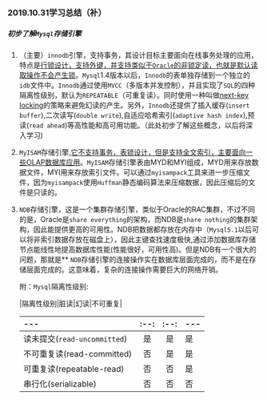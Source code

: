 ### 2019.10.31学习总结（补） ###

##### 初步了解`Mysql`存储引擎 #####

1. （主要）`innodb`引擎，支持事务，其设计目标主要面向在线事务处理的应用，特点是<u>行锁设计，支持外键，并支持类似于`Oracle`的非锁定读，也就是默认读取操作不会产生锁</u>。`Mysql`1.4版本以后，`Innodb`的表单独存储到一个独立的`idb`文件中。`Innodb`通过使用`MVCC`（多版本并发控制），并且实现了`SQL`的四种隔离性级别，默认为`REPEATABLE`（可重复读）。同时使用一种叫做<u>next-key locking</u>的策略来避免幻读的产生。另外，`Innodb`还提供了插入缓存(`insert buffer`),二次读写(`double write`),自适应哈希索引(`adaptive hash index`),预读(`read ahead`)等高性能和高可用功能。（此处初步了解这些概念，以后将深入学习)

2. `MyISAM`存储引擎,<u>它不支持事务，表锁设计，但是支持全文索引，主要面向一些OLAP数据库应用</u>。`MyISAM`存储引擎表由MYD和MYI组成，MYD用来存放数据文件，MYI用来存放索引文件。可以通过`myisampack`工具来进一步压缩文件，因为`myisampack`使用`Huffman`静态编码算法来压缩数据，因此压缩后的文件是只读的。

3. `NDB`存储引擎，这是一个集群存储引擎，类似于Oracle的RAC集群，不过不同的是，Oracle是`share everything`的架构，而NDB是`share nothing`的集群架构，因此能提供更高的可用性。NDB把数据都存放在内存中（`Mysql5.1`以后可以将非索引数据存放在磁盘上），因此主键查找速度极快,通过添加数据库存储节点能线性地提高数据库性能(性能很好，可用性高)。但是NDB有一个很大的问题，那就是** `NDB`存储引擎的连接操作实在数据库层面完成的，而不是在存储层面完成的。这意味着，复杂的连接操作需要巨大的网络开销。

   附：`Mysql`隔离性级别: 

   |隔离性级别|脏读|幻读|不可重复|     

   | ---                          | :--: | :--: | ---  |
   | :--------------------------- | :--: | :--: | ---- |
   | 读未提交(`read-uncommitted`) |  是  |  是  | 是   |
   | 不可重复读(read-committed)   |  否  |  是  | 是   |
   | 可重复读(repeatable-read)    |  否  |  否  | 是   |
   | 串行化(serializable)         |  否  |  否  | 否   |

   

   

   

